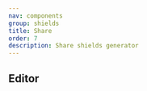 ```yaml
---
nav: components
group: shields
title: Share
order: 7
description: Share shields generator
---
```


## Editor

<code src="./index.tsx" inline></code>
